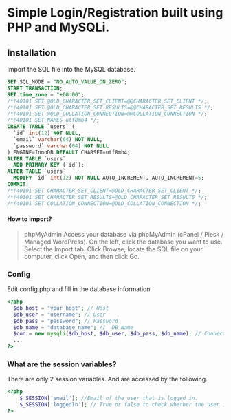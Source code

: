 # Simple Login/Registration built using PHP and MySQLi.

## Installation
Import the SQL file into the MySQL database.

```sql
SET SQL_MODE = "NO_AUTO_VALUE_ON_ZERO";
START TRANSACTION;
SET time_zone = "+00:00";
/*!40101 SET @OLD_CHARACTER_SET_CLIENT=@@CHARACTER_SET_CLIENT */;
/*!40101 SET @OLD_CHARACTER_SET_RESULTS=@@CHARACTER_SET_RESULTS */;
/*!40101 SET @OLD_COLLATION_CONNECTION=@@COLLATION_CONNECTION */;
/*!40101 SET NAMES utf8mb4 */;
CREATE TABLE `users` (
  `id` int(12) NOT NULL,
  `email` varchar(64) NOT NULL,
  `password` varchar(64) NOT NULL
) ENGINE=InnoDB DEFAULT CHARSET=utf8mb4;
ALTER TABLE `users`
  ADD PRIMARY KEY (`id`);
ALTER TABLE `users`
  MODIFY `id` int(12) NOT NULL AUTO_INCREMENT, AUTO_INCREMENT=5;
COMMIT;
/*!40101 SET CHARACTER_SET_CLIENT=@OLD_CHARACTER_SET_CLIENT */;
/*!40101 SET CHARACTER_SET_RESULTS=@OLD_CHARACTER_SET_RESULTS */;
/*!40101 SET COLLATION_CONNECTION=@OLD_COLLATION_CONNECTION */;
```

#### How to import?
> phpMyAdmin
> Access your database via phpMyAdmin (cPanel / Plesk / Managed WordPress).
> On the left, click the database you want to use.
> Select the Import tab.
> Click Browse, locate the SQL file on your computer, click Open, and then click Go.

### Config
Edit config.php and fill in the database information
```php
<?php
  $db_host = "your_host"; // Host
  $db_user = "username"; // User
  $db_pass = "password"; // Password
  $db_name = "database_name"; //  DB Name
  $con = new mysqli($db_host, $db_user, $db_pass, $db_name); // Connection to the database
  ...
?>
```
### What are the session variables?
There are only 2 session variables. And are accessed by the following.
```php
<?php
    $_SESSION['email']; //Email of the user that is logged in.
    $_SESSION['loggedIn']; // True or false to check whether the user is logged or not.
?>
```
